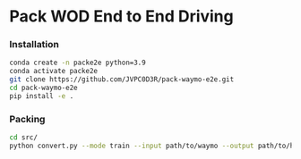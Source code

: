 # Pack WOD End to End Driving

### Installation

```bash
conda create -n packe2e python=3.9
conda activate packe2e
git clone https://github.com/JVPC0D3R/pack-waymo-e2e.git
cd pack-waymo-e2e
pip install -e .
```

### Packing

```bash
cd src/
python convert.py --mode train --input path/to/waymo --output path/to/h5
```